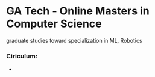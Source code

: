 # GA Tech - Online Masters in Computer Science
graduate studies toward specialization in ML, Robotics

### Ciriculum:
- 

